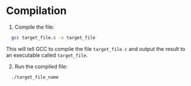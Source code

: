 # Compilation

1. Compile the file:

```sh
  gcc target_file.c -o target_file
```

This will tell GCC to compile the file `target_file.c` and output the result to an executable called `target_file`.

2. Run the compiled file:

```sh
  ./target_file_name
```
